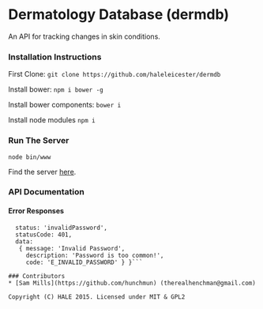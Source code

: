 # Dermatology Database (dermdb)

An API for tracking changes in skin conditions.

### Installation Instructions

First Clone:
`git clone https://github.com/haleleicester/dermdb`

Install bower:
`npm i bower -g`

Install bower components:
`bower i`

Install node modules
`npm i`

### Run The Server

`node bin/www`

Find the server [here](http://localhost:3000).

### API Documentation

#### Error Responses

```{ [AuthError]
  status: 'invalidPassword',
  statusCode: 401,
  data: 
   { message: 'Invalid Password',
     description: 'Password is too common!',
     code: 'E_INVALID_PASSWORD' } }```

### Contributors
* [Sam Mills](https://github.com/hunchmun) (therealhenchman@gmail.com)

Copyright (C) HALE 2015. Licensed under MIT & GPL2
